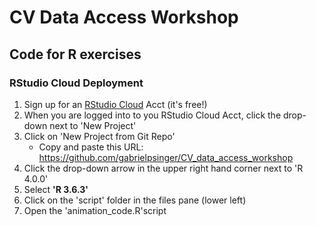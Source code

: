 # __CV Data Access Workshop__  
## __Code for R exercises__

### RStudio Cloud Deployment

1. Sign up for an [RStudio Cloud](https://rstudio.cloud/) Acct (it's free!)  
2. When you are logged into to you RStudio Cloud Acct, click the drop-down next to 'New Project'
3. Click on 'New Project from Git Repo' 
    + Copy and paste this URL: https://github.com/gabrielpsinger/CV_data_access_workshop
4. Click the drop-down arrow in the upper right hand corner next to 'R 4.0.0'
5. Select __'R 3.6.3'__
6. Click on the 'script' folder in the files pane (lower left)
7. Open the 'animation_code.R'script
  
